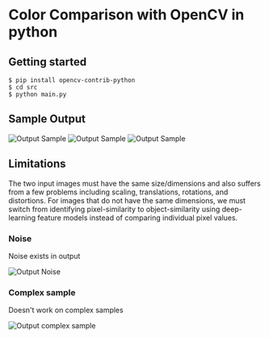 # Color Comparison with OpenCV in python

## Getting started

```
$ pip install opencv-contrib-python
$ cd src
$ python main.py
```

## Sample Output
![Output Sample](https://i.ibb.co/kgb6J90/output-tshirt-sample-2.png)
![Output Sample](https://i.ibb.co/48fsp74/output-tshirt-sample-1.png)
![Output Sample](https://i.ibb.co/C8wBj1j/output-sample.png)

## Limitations

The two input images must have the same size/dimensions and also suffers from a few problems including scaling, translations, rotations, and distortions. For images that do not have the same dimensions, we must switch from identifying pixel-similarity to object-similarity using deep-learning feature models instead of comparing individual pixel values.

### Noise
Noise exists in output

![Output Noise](https://i.ibb.co/7KPFjmN/output-noise.png)

### Complex sample
Doesn't work on complex samples

![Output complex sample](https://i.ibb.co/stvwZ25/output-complex.png)